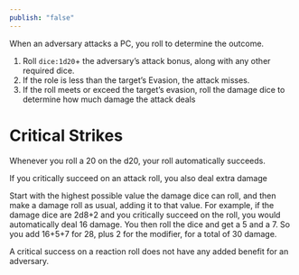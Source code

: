 ```yaml
---
publish: "false"
---
```

When an adversary attacks a PC, you roll to determine the outcome.

1. Roll `dice:1d20`+ the adversary’s attack bonus, along with any other required dice.
2. If the role is less than the target’s Evasion, the attack misses.
3. If the roll meets or exceed the target’s evasion, roll the damage dice to determine how much damage the attack deals

# Critical Strikes
Whenever you roll a 20 on the d20, your roll automatically succeeds.

If you critically succeed on an attack roll, you also deal extra damage

Start with the highest possible value the damage dice can roll, and then make a damage roll as usual, adding it to that value. For example, if the damage dice are 2d8+2 and you critically succeed on the roll, you would automatically deal 16 damage. You then roll the dice and get a 5 and a 7. So you add 16+5+7 for 28, plus 2 for the modifier, for a total of 30 damage.

A critical success on a reaction roll does not have any added benefit for an adversary.
